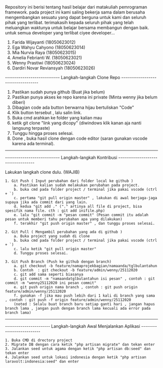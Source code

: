 Repository ini berisi tentang hasil belajar dari matakuliah pemrograman framework. 
pada project ini kami saling bekerja sama dalam berusaha mengembangkan sesuatu yang dapat berguna untuk kami dan seluruh pihak yang terlibat.
terimakasih kepada seluruh pihak yang telah meluangkan waktunya untuk belajar bersama membangun dengan baik. 
untuk semua developer yang terlibat ciyee developer... 

1. Farida Wijayanti (18050623012)
2. Ega Wahyu Cahyono (18050623014)
3. Mia Nurvia Raya (18050623015)
4. Amelia Febrianti W. (18050623021)
5. Wenny Prastiwi (18050623024)
6. Dardiri Novar Reviansyah (18050623026)


---------------------------- Langkah-langkah Clone Repo -----------------------------------

1. Pastikan sudah punya github (Buat jika belum)
2. Pastikan punya akses ke repo karena ini private (Minta wenny jika belum diberi)
3. Dibagian code ada button berwarna hijau bertuliskan "Code"
4. Klik button tersebut , lalu salin link.
5. Buka cmd arahkan ke folder yang kalian mau
6. ketik git clone "link yang dicopy" (diwindows klik kanan aja nanti langsung terpaste)
7. Tunggu hingga proses selesai.
8. Done , buka hasil clone dengan code editor (saran gunakan vscode karena ada terminal).

-------------------------------------------------------------------------------------------



---------------------------- Langkah-langkah Kontribusi -----------------------------------

Lakukan langkah clone dulu. (WAJIB)

	1. Git Push ( Input perubahan dari folder local ke github )
		a. Pastikan kalian sudah melakukan perubahan pada project.
		b. buka cmd pada folder project / terminal jika pakai vscode (ctrl + `)
		c. pertama "git pull origin master" , lakukan di awal berjaga-jaga supaya jika ada commit dari yang lain.
		d. kedua "git add ." ("." artinya all file di project, bisa spesifik nama file. cth : git add inifile.php)
		e. lalu "git commit -m "pesan commit" (Pesan commit itu adalah pesan untuk memberi tahu perubahan apa yang dilakukan)
		f. terakhir "git push origin master" , dan tunggu proses selesai.

	2. Git Pull ( Mengambil perubahan yang ada di github ) 
		a. Buka project yang sudah di clone
		b. buka cmd pada folder project / terminal jika pakai vscode (ctrl + `)
		c. lalu ketik "git pull origin master"
		d. Tunggu proses selesai.
        
    3. Git Push Branch (Push ke github dengan branch)
        a. git checkout -b feature/namaprojekbagian/namaanda/tglbulantahun
        b. Contoh  : git checkout -b feature/admin/wenny/25112020
        c. git add sama seperti biasanya
        d. git commit -m "namaandatglbulantahun isi pesan" , contoh : git commit -m "wenny25112020 ini pesan commit"
        e. git push origin nama branch , contoh : git push origin feature/admin/wenny/25112020
        f. gunakan -f jika mau push lebih dari 1 kali di branch yang sama , contoh : git push -f origin feature/admin/wenny/25112020
        (noted : Selalu buat branch baru setiap ganti hari , jangan hapus branch lama , jangan push dengan branch lama kecuali ada error pada branch lama) 

-------------------------------------------------------------------------------------------





----------------------- Langkah-langkah Awal Menjalankan Aplikasi --------------------------

	1. Buka CMD di drectory project
	2. Migrate DB dengan cara ketik "php artisan migrate" dan tekan enter
	3. Jalankan seed untuk agama dengan ketik "php artisan db:seed" dan tekan enter
	4. Jalankan seed untuk lokasi indonesia dengan ketik "php artisan laravolt:indonesia:seed" dan enter